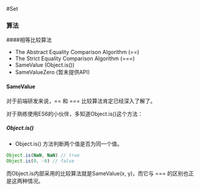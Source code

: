 #Set

### 算法
####相等比较算法
- The Abstract Equality Comparison Algorithm (==)
- The Strict Equality Comparison Algorithm (===)
- SameValue (Object.is())
- SameValueZero (暂未提供API)


#### SameValue
对于前端研发来说，== 和 === 比较算法肯定已经深入了解了。

对于熟练使用ES6的小伙伴，多知道Object.is()这个方法：

##### Object.is()
- Object.is() 方法判断两个值是否为同一个值。 
```js
Object.is(NaN, NaN) // true
Object.is(0, -0) // false
```
而Object.is内部采用的比较算法就是SameValue(x, y)，而它与 === 的区别也正是这两种情况。